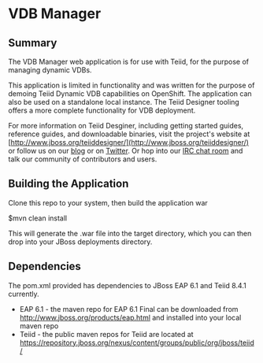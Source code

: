 # VDB Manager

## Summary

The VDB Manager web application is for use with Teiid, for the purpose of managing dynamic VDBs.

This application is limited in functionality and was written for the purpose of demoing Teiid Dynamic VDB capabilities on OpenShift.  The application can also be used on a standalone local instance.  The Teiid Designer tooling offers a more complete functionality for VDB deployment.

For more information on Teiid Desginer, including getting started guides, reference guides, and downloadable binaries, visit the project's website at [http://www.jboss.org/teiiddesigner/](http://www.jboss.org/teiiddesigner/)
or follow us on our [blog](http://teiid.blogspot.com/) or on [Twitter](https://twitter.com/teiiddesigner). Or hop into our [IRC chat room](http://www.jboss.org/teiiddesigner/chat)
and talk our community of contributors and users.

## Building the Application

Clone this repo to your system, then build the application war 

$mvn clean install

This will generate the .war file into the target directory, which you can then drop into your JBoss deployments directory.

## Dependencies

The pom.xml provided has dependencies to JBoss EAP 6.1 and Teiid 8.4.1 currently.

 - EAP 6.1 - the maven repo for EAP 6.1 Final can be downloaded from http://www.jboss.org/products/eap.html and installed into your local maven repo
 - Teiid   - the public maven repos for Teiid are located at https://repository.jboss.org/nexus/content/groups/public/org/jboss/teiid/

